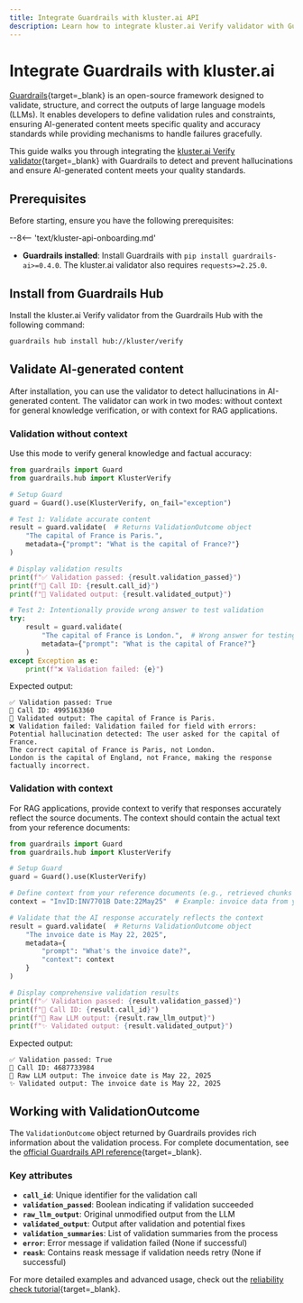 ```yaml
---
title: Integrate Guardrails with kluster.ai API
description: Learn how to integrate kluster.ai Verify validator with Guardrails, a framework for validating and structuring LLM outputs, to detect hallucinations in AI-generated content.
---
```


# Integrate Guardrails with kluster.ai

[Guardrails](https://www.guardrailsai.com/){target=\_blank} is an open-source framework designed to validate, structure, and correct the outputs of large language models (LLMs). It enables developers to define validation rules and constraints, ensuring AI-generated content meets specific quality and accuracy standards while providing mechanisms to handle failures gracefully.

This guide walks you through integrating the [kluster.ai Verify validator](https://github.com/kluster-ai/verify-guardrails-validator){target=\_blank} with Guardrails to detect and prevent hallucinations and ensure AI-generated content meets your quality standards.

## Prerequisites

Before starting, ensure you have the following prerequisites:

--8<-- 'text/kluster-api-onboarding.md'
- **Guardrails installed**: Install Guardrails with `pip install guardrails-ai>=0.4.0`. The kluster.ai validator also requires `requests>=2.25.0`.

## Install from Guardrails Hub

Install the kluster.ai Verify validator from the Guardrails Hub with the following command:

```bash
guardrails hub install hub://kluster/verify
```

## Validate AI-generated content

After installation, you can use the validator to detect hallucinations in AI-generated content. The validator can work in two modes: without context for general knowledge verification, or with context for RAG applications.

### Validation without context

Use this mode to verify general knowledge and factual accuracy:

```python
from guardrails import Guard
from guardrails.hub import KlusterVerify

# Setup Guard
guard = Guard().use(KlusterVerify, on_fail="exception")

# Test 1: Validate accurate content
result = guard.validate(  # Returns ValidationOutcome object
    "The capital of France is Paris.",
    metadata={"prompt": "What is the capital of France?"}
)

# Display validation results
print(f"✅ Validation passed: {result.validation_passed}")
print(f"📝 Call ID: {result.call_id}")
print(f"💬 Validated output: {result.validated_output}")

# Test 2: Intentionally provide wrong answer to test validation
try:
    result = guard.validate(
        "The capital of France is London.",  # Wrong answer for testing
        metadata={"prompt": "What is the capital of France?"}
    )
except Exception as e:
    print(f"❌ Validation failed: {e}")
```

Expected output:
```console
✅ Validation passed: True
📝 Call ID: 4995163360
💬 Validated output: The capital of France is Paris.
❌ Validation failed: Validation failed for field with errors: Potential hallucination detected: The user asked for the capital of France.
The correct capital of France is Paris, not London.
London is the capital of England, not France, making the response factually incorrect.
```

### Validation with context

For RAG applications, provide context to verify that responses accurately reflect the source documents. The context should contain the actual text from your reference documents:

```python
from guardrails import Guard
from guardrails.hub import KlusterVerify

# Setup Guard
guard = Guard().use(KlusterVerify)

# Define context from your reference documents (e.g., retrieved chunks from vector DB)
context = "InvID:INV7701B Date:22May25"  # Example: invoice data from your document

# Validate that the AI response accurately reflects the context
result = guard.validate(  # Returns ValidationOutcome object
    "The invoice date is May 22, 2025",
    metadata={
        "prompt": "What's the invoice date?",
        "context": context
    }
)

# Display comprehensive validation results
print(f"✅ Validation passed: {result.validation_passed}")
print(f"📝 Call ID: {result.call_id}")
print(f"📄 Raw LLM output: {result.raw_llm_output}")
print(f"✨ Validated output: {result.validated_output}")
```

Expected output:
```console
✅ Validation passed: True
📝 Call ID: 4687733984
📄 Raw LLM output: The invoice date is May 22, 2025
✨ Validated output: The invoice date is May 22, 2025
```

## Working with ValidationOutcome

The `ValidationOutcome` object returned by Guardrails provides rich information about the validation process. For complete documentation, see the [official Guardrails API reference](https://www.guardrailsai.com/docs/api_reference_markdown/guards){target=_blank}.

### Key attributes

- **`call_id`**: Unique identifier for the validation call
- **`validation_passed`**: Boolean indicating if validation succeeded
- **`raw_llm_output`**: Original unmodified output from the LLM
- **`validated_output`**: Output after validation and potential fixes
- **`validation_summaries`**: List of validation summaries from the process
- **`error`**: Error message if validation failed (None if successful)
- **`reask`**: Contains reask message if validation needs retry (None if successful)

For more detailed examples and advanced usage, check out the [reliability check tutorial](/tutorials/klusterai-api/reliability-check/){target=_blank}.